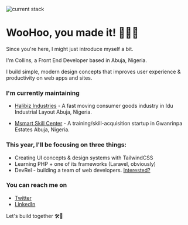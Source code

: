 ![current stack](https://i.ibb.co/939VDmH/1616941052277.jpg)
# WooHoo, you made it! 🎉👏🤝

Since you're here, I might just introduce myself a bit.

I'm Collins, a Front End Developer based in Abuja, Nigeria.

I build simple, modern design concepts that improves user experience & productivity on web apps and sites.

### I'm currently maintaining

* [Halibiz Industries](https://www.halibizindustries.com) - A fast moving consumer goods industry in Idu Industrial Layout Abuja, Nigeria.

* [Msmart Skill Center](https://www.msmartskillcenter.com) - A training/skill-acquisition startup in  Gwanrinpa Estates Abuja, Nigeria.

### This year, I'll be focusing on three things:

* Creating UI concepts & design systems with TailwindCSS
* Learning PHP + one of its frameworks (Laravel, obviously)
* DevRel - building a team of web developers. [Interested?](https://www.github.com/coresystemstech)

### You can reach me on

* [Twitter](https://www.twitter.com/xollinsduzzy)
* [LinkedIn](https://www.linkedin.com/in/collins-okoroafor-60732b12a/y)

Let's build together 🛠🚀 